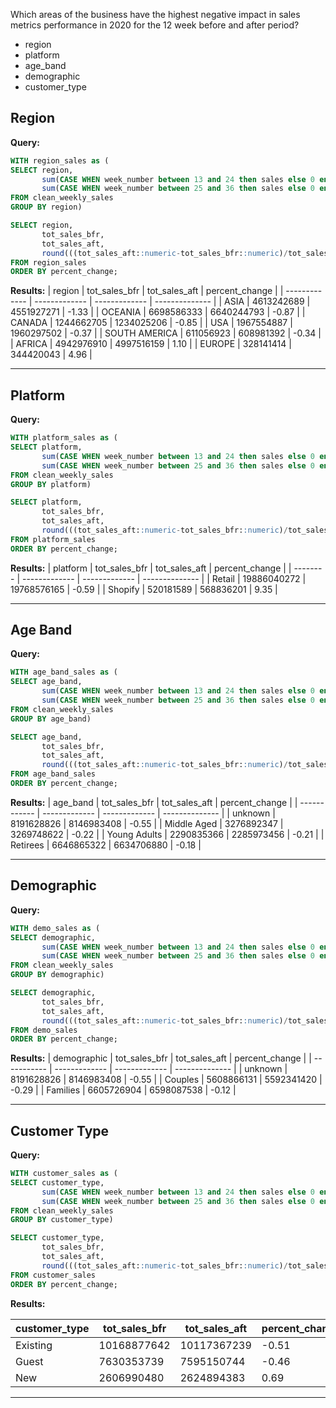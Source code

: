 Which areas of the business have the highest negative impact in sales metrics performance in 2020 for the 12 week before and after period?

* region
* platform
* age_band
* demographic
* customer_type


Region
-----

**Query:**
```sql
WITH region_sales as (
SELECT region,
       sum(CASE WHEN week_number between 13 and 24 then sales else 0 end) as tot_sales_bfr,
	   sum(CASE WHEN week_number between 25 and 36 then sales else 0 end) as tot_sales_aft
FROM clean_weekly_sales
GROUP BY region)

SELECT region,
       tot_sales_bfr,
	   tot_sales_aft,
	   round(((tot_sales_aft::numeric-tot_sales_bfr::numeric)/tot_sales_bfr::numeric)*100,2) as percent_change
FROM region_sales
ORDER BY percent_change;
```

**Results:**
| region        | tot_sales_bfr | tot_sales_aft | percent_change |
| ------------- | ------------- | ------------- | -------------- |
| ASIA          | 4613242689    | 4551927271    | -1.33          |
| OCEANIA       | 6698586333    | 6640244793    | -0.87          |
| CANADA        | 1244662705    | 1234025206    | -0.85          |
| USA           | 1967554887    | 1960297502    | -0.37          |
| SOUTH AMERICA | 611056923     | 608981392     | -0.34          |
| AFRICA        | 4942976910    | 4997516159    | 1.10           |
| EUROPE        | 328141414     | 344420043     | 4.96           |

---------------------------

Platform
-----

**Query:**
```sql
WITH platform_sales as (
SELECT platform,
       sum(CASE WHEN week_number between 13 and 24 then sales else 0 end) as tot_sales_bfr,
	   sum(CASE WHEN week_number between 25 and 36 then sales else 0 end) as tot_sales_aft
FROM clean_weekly_sales
GROUP BY platform)

SELECT platform,
       tot_sales_bfr,
	   tot_sales_aft,
	   round(((tot_sales_aft::numeric-tot_sales_bfr::numeric)/tot_sales_bfr::numeric)*100,2) as percent_change
FROM platform_sales
ORDER BY percent_change;
```

**Results:**
| platform | tot_sales_bfr | tot_sales_aft | percent_change |
| -------- | ------------- | ------------- | -------------- |
| Retail   | 19886040272   | 19768576165   | -0.59          |
| Shopify  | 520181589     | 568836201     | 9.35           |

----------------------------

Age Band
---------

**Query:**
```sql
WITH age_band_sales as (
SELECT age_band,
       sum(CASE WHEN week_number between 13 and 24 then sales else 0 end) as tot_sales_bfr,
	   sum(CASE WHEN week_number between 25 and 36 then sales else 0 end) as tot_sales_aft
FROM clean_weekly_sales
GROUP BY age_band)

SELECT age_band,
       tot_sales_bfr,
	   tot_sales_aft,
	   round(((tot_sales_aft::numeric-tot_sales_bfr::numeric)/tot_sales_bfr::numeric)*100,2) as percent_change
FROM age_band_sales
ORDER BY percent_change;
```

**Results:**
| age_band     | tot_sales_bfr | tot_sales_aft | percent_change |
| ------------ | ------------- | ------------- | -------------- |
| unknown      | 8191628826    | 8146983408    | -0.55          |
| Middle Aged  | 3276892347    | 3269748622    | -0.22          |
| Young Adults | 2290835366    | 2285973456    | -0.21          |
| Retirees     | 6646865322    | 6634706880    | -0.18          |

-----------------------------

Demographic
-----

**Query:**

```sql
WITH demo_sales as (
SELECT demographic,
       sum(CASE WHEN week_number between 13 and 24 then sales else 0 end) as tot_sales_bfr,
	   sum(CASE WHEN week_number between 25 and 36 then sales else 0 end) as tot_sales_aft
FROM clean_weekly_sales
GROUP BY demographic)

SELECT demographic,
       tot_sales_bfr,
	   tot_sales_aft,
	   round(((tot_sales_aft::numeric-tot_sales_bfr::numeric)/tot_sales_bfr::numeric)*100,2) as percent_change
FROM demo_sales
ORDER BY percent_change;
```

**Results:**
| demographic | tot_sales_bfr | tot_sales_aft | percent_change |
| ----------- | ------------- | ------------- | -------------- |
| unknown     | 8191628826    | 8146983408    | -0.55          |
| Couples     | 5608866131    | 5592341420    | -0.29          |
| Families    | 6605726904    | 6598087538    | -0.12          |

-------------

Customer Type
-----

**Query:**
```sql
WITH customer_sales as (
SELECT customer_type,
       sum(CASE WHEN week_number between 13 and 24 then sales else 0 end) as tot_sales_bfr,
	   sum(CASE WHEN week_number between 25 and 36 then sales else 0 end) as tot_sales_aft
FROM clean_weekly_sales
GROUP BY customer_type)

SELECT customer_type,
       tot_sales_bfr,
	   tot_sales_aft,
	   round(((tot_sales_aft::numeric-tot_sales_bfr::numeric)/tot_sales_bfr::numeric)*100,2) as percent_change
FROM customer_sales
ORDER BY percent_change;
```

**Results:**

| customer_type | tot_sales_bfr | tot_sales_aft | percent_change |
| ------------- | ------------- | ------------- | -------------- |
| Existing      | 10168877642   | 10117367239   | -0.51          |
| Guest         | 7630353739    | 7595150744    | -0.46          |
| New           | 2606990480    | 2624894383    | 0.69           |

---------------------------
